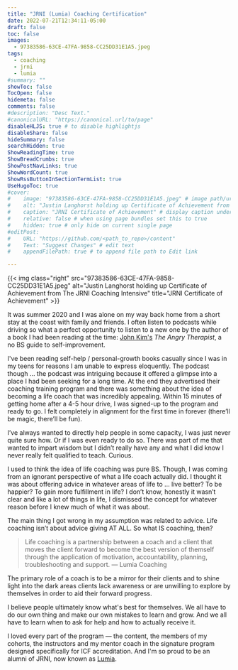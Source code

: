```yaml
---
title: "JRNI (Lumia) Coaching Certification"
date: 2022-07-21T12:34:11-05:00
draft: false
toc: false
images:
  - 97383586-63CE-47FA-9858-CC25DD31E1A5.jpeg  
tags: 
  - coaching
  - jrni
  - lumia
#summary: ""
showToc: false
TocOpen: false
hidemeta: false
comments: false
#description: "Desc Text."
#canonicalURL: "https://canonical.url/to/page"
disableHLJS: true # to disable highlightjs
disableShare: false
hideSummary: false
searchHidden: true
ShowReadingTime: true
ShowBreadCrumbs: true
ShowPostNavLinks: true
ShowWordCount: true
ShowRssButtonInSectionTermList: true
UseHugoToc: true
#cover:
#    image: "97383586-63CE-47FA-9858-CC25DD31E1A5.jpeg" # image path/url
#    alt: "Justin Langhorst holding up Certificate of Achievement from The JRNI Coaching Intensive" # alt text
#    caption: "JRNI Certificate of Achievement" # display caption under cover
#    relative: false # when using page bundles set this to true
#    hidden: true # only hide on current single page
#editPost:
#    URL: "https://github.com/<path_to_repo>/content"
#    Text: "Suggest Changes" # edit text
#    appendFilePath: true # to append file path to Edit link

---
```


{{< img class="right" src="97383586-63CE-47FA-9858-CC25DD31E1A5.jpeg" alt="Justin Langhorst holding up Certificate of Achievement from The JRNI Coaching Intensive" title="JRNI Certificate of Achievement" >}}

It was summer 2020 and I was alone on my way back home from a short stay at the coast with family and friends. I often listen to podcasts while driving so what a perfect opportunity to listen to a new one by the author of a book I had been reading at the time: [John Kim's](https://www.theangrytherapist.com) *The Angry Therapist*, a no BS guide to self-improvement.

I've been reading self-help / personal-growth books casually since I was in my teens for reasons I am unable to express eloquently. The podcast though ... the podcast was intriguing because it offered a glimpse into a place I had been seeking for a long time. At the end they advertised their coaching training program and there was something about the idea of becoming a life coach that was incredibly appealing. Within 15 minutes of getting home after a 4-5 hour drive, I was signed-up to the program and ready to go. I felt completely in alignment for the first time in forever (there’ll be magic, there’ll be fun).

I’ve always wanted to directly help people in some capacity, I was just never quite sure how. Or if I was even ready to do so. There was part of me that wanted to impart wisdom but I didn’t really have any and what I did know I never really felt qualified to teach. Curious.

I used to think the idea of life coaching was pure BS. Though, I was coming from an ignorant perspective of what a life coach actually did. I thought it was about offering advice in whatever areas of life to … live better? To be happier? To gain more fulfillment in life? I don’t know, honestly it wasn’t clear and like a lot of things in life, I dismissed the concept for whatever reason before I knew much of what it was about.

The main thing I got wrong in my assumption was related to advice. Life coaching isn’t about advice giving AT ALL. So what IS coaching, then?

> Life coaching is a partnership between a coach and a client that moves the client forward to become the best version of themself through the application of motivation, accountability, planning, troubleshooting and support. — Lumia Coaching

The primary role of a coach is to be a mirror for their clients and to shine light into the dark areas clients lack awareness or are unwilling to explore by themselves in order to aid their forward progress.

I believe people ultimately know what's best for themselves. We all have to do our own thing and make our own mistakes to learn and grow. And we all have to learn when to ask for help and how to actually receive it.

I loved every part of the program — the content, the members of my cohorts, the instructors and my mentor coach in the signature program designed specifically for ICF accreditation. And I'm so proud to be an alumni of JRNI, now known as [Lumia](https://www.lumiacoaching.com).
